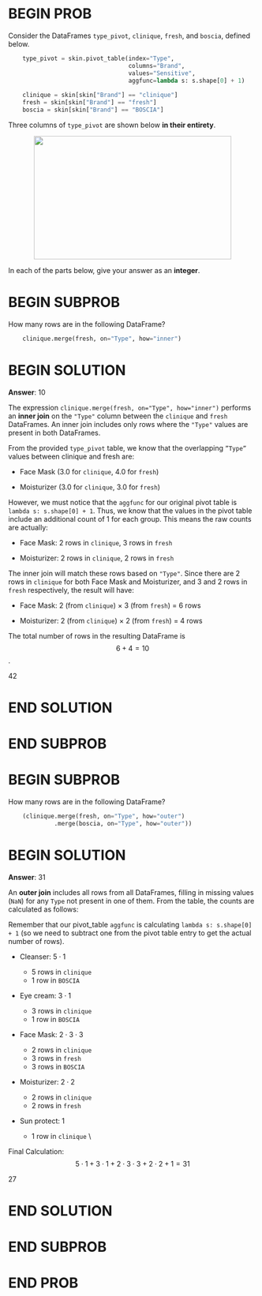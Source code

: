 # BEGIN PROB

Consider the DataFrames `type_pivot`, `clinique`, `fresh`, and `boscia`,
defined below.

```python
    type_pivot = skin.pivot_table(index="Type",
                                  columns="Brand", 
                                  values="Sensitive",
                                  aggfunc=lambda s: s.shape[0] + 1)
                                   
    clinique = skin[skin["Brand"] == "clinique"]
    fresh = skin[skin["Brand"] == "fresh"]
    boscia = skin[skin["Brand"] == "BOSCIA"]
```
Three columns of `type_pivot` are shown below **in their entirety**.

<center><img src="..\assets\images\fa24-final\type-pivot.png" width=400 height=250></center>

In each of the parts below, give your answer as an **integer**.

# BEGIN SUBPROB

How many rows are in the following DataFrame?

```python
    clinique.merge(fresh, on="Type", how="inner")
```
# BEGIN SOLUTION

**Answer**: 10

The expression `clinique.merge(fresh, on="Type", how="inner")` performs an **inner join** on the `"Type"` column between the `clinique` and `fresh` DataFrames. An inner join includes only rows where the `"Type"` values are present in both DataFrames.

From the provided `type_pivot` table, we know that  the overlapping `”Type”` values between clinique and fresh are:

  - Face Mask (3.0 for `clinique`, 4.0 for `fresh`)

  - Moisturizer (3.0 for `clinique`, 3.0 for `fresh`)

However, we must notice that the `aggfunc` for our original pivot table is `lambda s: s.shape[0] + 1`. Thus, we know that the values in the pivot table include an additional count of 1 for each group. This means the raw counts are actually:

- Face Mask: 2 rows in `clinique`, 3 rows in `fresh`

- Moisturizer: 2 rows in `clinique`, 2 rows in `fresh`

The inner join will match these rows based on `"Type"`. Since there are 2 rows in `clinique` for both Face Mask and Moisturizer, and 3 and 2 rows in `fresh` respectively, the result will have:

- Face Mask: 2 (from `clinique`) × 3 (from `fresh`) = 6 rows

- Moisturizer: 2 (from `clinique`) × 2 (from `fresh`) = 4 rows

The total number of rows in the resulting DataFrame is $$6 + 4 = 10$$.

<average>42</average>

# END SOLUTION

# END SUBPROB

# BEGIN SUBPROB

How many rows are in the following DataFrame?

```python
    (clinique.merge(fresh, on="Type", how="outer")
             .merge(boscia, on="Type", how="outer"))
```

# BEGIN SOLUTION
**Answer**: 31

An **outer join** includes all rows from all DataFrames, filling in missing values (`NaN`) for any `Type` not present in one of them. From the table, the counts are calculated as follows:

Remember that our pivot_table `aggfunc` is calculating `lambda s: s.shape[0] + 1` (so we need to subtract one from the pivot table entry to get the actual number of rows).

- Cleanser: $5 \cdot 1$
  - 5 rows in `clinique`
  - 1 row in `BOSCIA`
- Eye cream: $3 \cdot 1$
  - 3 rows in `clinique`
  - 1 row in `BOSCIA`
- Face Mask: $2 \cdot 3 \cdot 3$
  - 2 rows in `clinique`
  - 3 rows in `fresh`
  - 3 rows in `BOSCIA`
- Moisturizer: $2 \cdot 2$
  - 2 rows in `clinique`
  - 2 rows in `fresh`

- Sun protect: 1
  - 1 row in `clinique`
\

Final Calculation:
$$5 \cdot 1 + 3 \cdot 1 + 2 \cdot 3 \cdot 3 + 2 \cdot 2 + 1 = 31$$

<average>27</average>

# END SOLUTION

# END SUBPROB

# END PROB